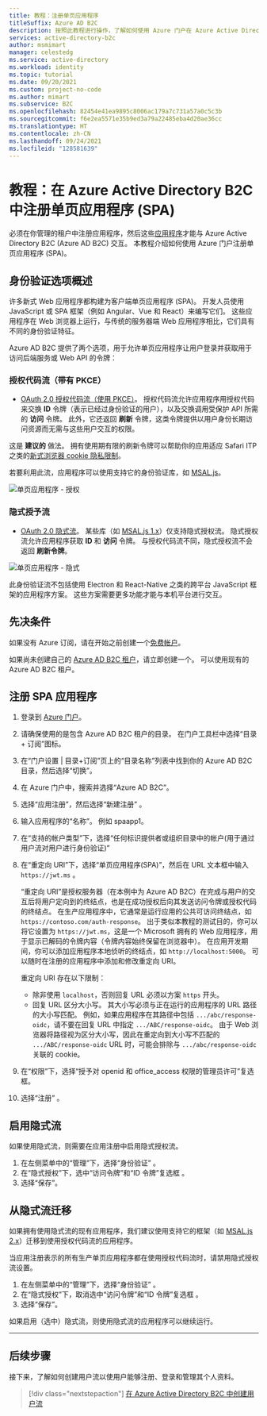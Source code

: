 ```yaml
---
title: 教程：注册单页应用程序
titleSuffix: Azure AD B2C
description: 按照此教程进行操作，了解如何使用 Azure 门户在 Azure Active Directory B2C 中注册单页应用程序 (SPA)。
services: active-directory-b2c
author: msmimart
manager: celestedg
ms.service: active-directory
ms.workload: identity
ms.topic: tutorial
ms.date: 09/20/2021
ms.custom: project-no-code
ms.author: mimart
ms.subservice: B2C
ms.openlocfilehash: 82454e41ea9895c8006ac179a7c731a57a0c5c3b
ms.sourcegitcommit: f6e2ea5571e35b9ed3a79a22485eba4d20ae36cc
ms.translationtype: HT
ms.contentlocale: zh-CN
ms.lasthandoff: 09/24/2021
ms.locfileid: "128581639"
---
```

# <a name="tutorial-register-a-single-page-application-spa-in-azure-active-directory-b2c"></a>教程：在 Azure Active Directory B2C 中注册单页应用程序 (SPA)

必须在你管理的租户中注册应用程序，然后这些[应用程序](application-types.md)才能与 Azure Active Directory B2C (Azure AD B2C) 交互。 本教程介绍如何使用 Azure 门户注册单页应用程序 (SPA)。

## <a name="overview-of-authentication-options"></a>身份验证选项概述

许多新式 Web 应用程序都构建为客户端单页应用程序 (SPA)。 开发人员使用 JavaScript 或 SPA 框架（例如 Angular、Vue 和 React）来编写它们。 这些应用程序在 Web 浏览器上运行，与传统的服务器端 Web 应用程序相比，它们具有不同的身份验证特征。

Azure AD B2C 提供了两个选项，用于允许单页应用程序让用户登录并获取用于访问后端服务或 Web API 的令牌：

### <a name="authorization-code-flow-with-pkce"></a>授权代码流（带有 PKCE）
- [OAuth 2.0 授权代码流（使用 PKCE）](./authorization-code-flow.md)。 授权代码流允许应用程序用授权代码来交换 **ID** 令牌（表示已经过身份验证的用户），以及交换调用受保护 API 所需的 **访问** 令牌。 此外，它还返回 **刷新** 令牌，这类令牌提供以用户身份长期访问资源而无需与这些用户交互的权限。 

这是 **建议的** 做法。 拥有使用期有限的刷新令牌可以帮助你的应用适应 Safari ITP 之类的[新式浏览器 cookie 隐私限制](../active-directory/develop/reference-third-party-cookies-spas.md)。

若要利用此流，应用程序可以使用支持它的身份验证库，如 [MSAL.js](https://github.com/AzureAD/microsoft-authentication-library-for-js/tree/dev/lib/msal-browser)。 

![单页应用程序 - 授权](./media/tutorial-single-page-app/spa-app-auth.svg)

### <a name="implicit-grant-flow"></a>隐式授予流
- [OAuth 2.0 隐式流](implicit-flow-single-page-application.md)。 某些库（如 [MSAL.js 1.x](https://github.com/AzureAD/microsoft-authentication-library-for-js/tree/dev/lib/msal-core)）仅支持隐式授权流。 隐式授权流允许应用程序获取 **ID** 和 **访问** 令牌。 与授权代码流不同，隐式授权流不会返回 **刷新令牌**。 

![单页应用程序 - 隐式](./media/tutorial-single-page-app/spa-app.svg)

此身份验证流不包括使用 Electron 和 React-Native 之类的跨平台 JavaScript 框架的应用程序方案。 这些方案需要更多功能才能与本机平台进行交互。

## <a name="prerequisites"></a>先决条件

如果没有 Azure 订阅，请在开始之前创建一个[免费帐户](https://azure.microsoft.com/free/?WT.mc_id=A261C142F)。

如果尚未创建自己的 [Azure AD B2C 租户](tutorial-create-tenant.md)，请立即创建一个。 可以使用现有的 Azure AD B2C 租户。

## <a name="register-the-spa-application"></a>注册 SPA 应用程序

1. 登录到 [Azure 门户](https://portal.azure.com)。
1. 请确保使用的是包含 Azure AD B2C 租户的目录。 在门户工具栏中选择“目录 + 订阅”图标。
1. 在“门户设置 | 目录+订阅”页上的“目录名称”列表中找到你的 Azure AD B2C 目录，然后选择“切换”。
1. 在 Azure 门户中，搜索并选择“Azure AD B2C”。
1. 选择“应用注册”，然后选择“新建注册” 。
1. 输入应用程序的“名称”。 例如 spaapp1。
1. 在“支持的帐户类型”下，选择“任何标识提供者或组织目录中的帐户(用于通过用户流对用户进行身份验证)” 
1. 在“重定向 URI”下，选择“单页应用程序(SPA)”，然后在 URL 文本框中输入 `https://jwt.ms` 。

    “重定向 URI”是授权服务器（在本例中为 Azure AD B2C）在完成与用户的交互后将用户定向到的终结点，也是在成功授权后向其发送访问令牌或授权代码的终结点。 在生产应用程序中，它通常是运行应用的公共可访问终结点，如 `https://contoso.com/auth-response`。 出于类似本教程的测试目的，你可以将它设置为 `https://jwt.ms`，这是一个 Microsoft 拥有的 Web 应用程序，用于显示已解码的令牌内容（令牌内容始终保留在浏览器中）。 在应用开发期间，你可以添加应用程序本地侦听的终结点，如 `http://localhost:5000`。 可以随时在注册的应用程序中添加和修改重定向 URI。

    重定向 URI 存在以下限制：

    * 除非使用 `localhost`，否则回复 URL 必须以方案 `https` 开头。
    * 回复 URL 区分大小写。 其大小写必须与正在运行的应用程序的 URL 路径的大小写匹配。 例如，如果应用程序在其路径中包括 `.../abc/response-oidc`，请不要在回复 URL 中指定 `.../ABC/response-oidc`。 由于 Web 浏览器将路径视为区分大小写，因此在重定向到大小写不匹配的 `.../ABC/response-oidc` URL 时，可能会排除与 `.../abc/response-oidc` 关联的 cookie。

1. 在“权限”下，选择“授予对 openid 和 office_access 权限的管理员许可”复选框。
1. 选择“注册”  。


## <a name="enable-the-implicit-flow"></a>启用隐式流
如果使用隐式流，则需要在应用注册中启用隐式授权流。

1. 在左侧菜单中的“管理”下，选择“身份验证” 。
1. 在“隐式授权”下，选中“访问令牌”和“ID 令牌”复选框  。
1. 选择“保存”。

## <a name="migrate-from-the-implicit-flow"></a>从隐式流迁移

如果拥有使用隐式流的现有应用程序，我们建议使用支持它的框架（如 [MSAL.js 2.x](https://github.com/AzureAD/microsoft-authentication-library-for-js/tree/dev/lib/msal-browser)）迁移到使用授权代码流的应用程序。

当应用注册表示的所有生产单页应用程序都在使用授权代码流时，请禁用隐式授权流设置。 

1. 在左侧菜单中的“管理”下，选择“身份验证” 。
1. 在“隐式授权”下，取消选中“访问令牌”和“ID 令牌”复选框  。
1. 选择“保存”。

如果启用（选中）隐式流，则使用隐式流的应用程序可以继续运行。

* * *

## <a name="next-steps"></a>后续步骤

接下来，了解如何创建用户流以使用户能够注册、登录和管理其个人资料。

> [!div class="nextstepaction"]
> [在 Azure Active Directory B2C 中创建用户流](tutorial-create-user-flows.md)
